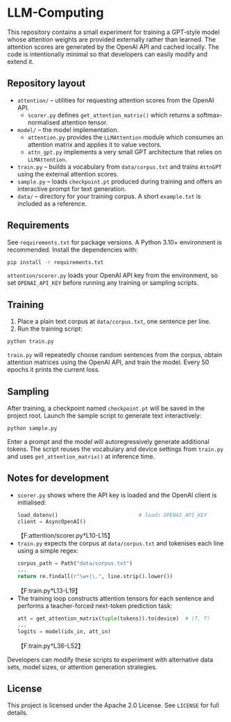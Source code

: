 # LLM-Computing

This repository contains a small experiment for training a GPT-style model whose attention
weights are provided externally rather than learned. The attention scores are generated by
the OpenAI API and cached locally. The code is intentionally minimal so that developers can
easily modify and extend it.

## Repository layout

- `attention/` – utilities for requesting attention scores from the OpenAI API.
  - `scorer.py` defines `get_attention_matrix()` which returns a softmax-normalised
    attention tensor.
- `model/` – the model implementation.
  - `attention.py` provides the `LLMAttention` module which consumes an attention
    matrix and applies it to value vectors.
  - `attn_gpt.py` implements a very small GPT architecture that relies on
    `LLMAttention`.
- `train.py` – builds a vocabulary from `data/corpus.txt` and trains `AttnGPT` using
  the external attention scores.
- `sample.py` – loads `checkpoint.pt` produced during training and offers an
  interactive prompt for text generation.
- `data/` – directory for your training corpus. A short `example.txt` is included
  as a reference.

## Requirements

See `requirements.txt` for package versions. A Python 3.10+ environment is
recommended. Install the dependencies with:

```bash
pip install -r requirements.txt
```

`attention/scorer.py` loads your OpenAI API key from the environment, so set
`OPENAI_API_KEY` before running any training or sampling scripts.

## Training

1. Place a plain text corpus at `data/corpus.txt`, one sentence per line.
2. Run the training script:

```bash
python train.py
```

`train.py` will repeatedly choose random sentences from the corpus, obtain
attention matrices using the OpenAI API, and train the model. Every 50 epochs it
prints the current loss.

## Sampling

After training, a checkpoint named `checkpoint.pt` will be saved in the project
root. Launch the sample script to generate text interactively:

```bash
python sample.py
```

Enter a prompt and the model will autoregressively generate additional tokens.
The script reuses the vocabulary and device settings from `train.py` and uses
`get_attention_matrix()` at inference time.

## Notes for development

- `scorer.py` shows where the API key is loaded and the OpenAI client is
  initialised:
  ```python
  load_dotenv()                          # loads OPENAI_API_KEY
  client = AsyncOpenAI()
  ```
  【F:attention/scorer.py†L10-L15】
- `train.py` expects the corpus at `data/corpus.txt` and tokenises each line
  using a simple regex:
  ```python
  corpus_path = Path("data/corpus.txt")
  ...
  return re.findall(r"\w+|\.", line.strip().lower())
  ```
  【F:train.py†L13-L19】
- The training loop constructs attention tensors for each sentence and performs a
  teacher-forced next-token prediction task:
  ```python
  att = get_attention_matrix(tuple(tokens)).to(device)  # (T, T)
  ...
  logits = model(idx_in, att_in)
  ```
  【F:train.py†L36-L52】

Developers can modify these scripts to experiment with alternative data sets,
model sizes, or attention generation strategies.

## License

This project is licensed under the Apache 2.0 License. See `LICENSE` for full
details.

